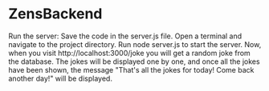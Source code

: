 # ZensBackend
Run the server:
Save the code in the server.js file.
Open a terminal and navigate to the project directory.
Run node server.js to start the server.
Now, when you visit http://localhost:3000/joke
you will get a random joke from the database. 
The jokes will be displayed one by one, and once all the jokes have been shown, 
the message "That's all the jokes for today! Come back another day!" will be displayed.
